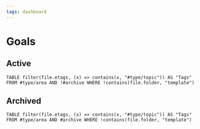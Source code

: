 ```yaml
---
tags: dashboard
---
```

# Goals

## Active
```dataview
TABLE filter(file.etags, (x) => contains(x, "#type/topic")) AS "Tags" FROM #type/area AND !#archive WHERE !contains(file.folder, "template") 
```

## Archived
```dataview
TABLE filter(file.etags, (x) => contains(x, "#type/topic")) AS "Tags" FROM #type/area AND #archive WHERE !contains(file.folder, "template") 
```